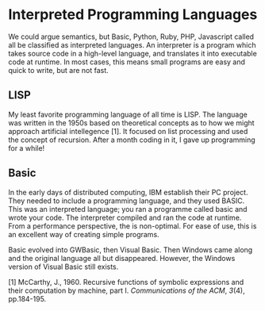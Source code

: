 # Interpreted Programming Languages

We could argue semantics, but Basic, Python, Ruby, PHP, Javascript called all be classified as interpreted languages. An interpreter is a program which takes source code in a high-level language, and translates it into executable code at runtime. In most cases, this means small programs are easy and quick to write, but are not fast.

## LISP

My least favorite programming language of all time is LISP. The language was written in the 1950s based on theoretical concepts as to how we might approach artificial intellegence \[1]. It focused on list processing and used the concept of recursion. After a month coding in it, I gave up programming for a while!&#x20;

## Basic

In the early days of distributed computing, IBM establish their PC project. They needed to include a programming language, and they used BASIC. This was an interpreted language; you ran a programme called basic and wrote your code. The interpreter compiled and ran the code at runtime. From a performance perspective, the is non-optimal. For ease of use, this is an excellent way of creating simple programs.

Basic evolved into GWBasic, then Visual Basic. Then Windows came along and the original language all but disappeared. However, the Windows version of Visual Basic still exists.

\[1] McCarthy, J., 1960. Recursive functions of symbolic expressions and their computation by machine, part I. _Communications of the ACM_, _3_(4), pp.184-195.
